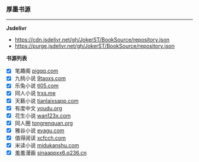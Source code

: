 ### 厚墨书源

---

**Jsdelivr**
- https://cdn.jsdelivr.net/gh/JokerST/BookSource/repository.json
- https://purge.jsdelivr.net/gh/JokerST/BookSource/repository.json

**书源列表**
- [x] 笔趣阁 [pigqq.com](http://pigqq.com)
- [x] 九桃小说 [9taoxs.com](http://9taoxs.com)
- [x] 乐兔小说 [tl05.com](http://tl05.com)
- [x] 同人小说 [trxs.me](http://trxs.me)
- [x] 天籁小说 [tianlaixsapp.com](http://tianlaixsapp.com)
- [x] 有度中文 [youdu.org](http://youdu.org)
- [x] 花生小说 [wan123x.com](http://wan123x.com)
- [x] 同人圈 [tongrenquan.org](http://tongrenquan.org)
- [x] 雅谷小说 [eyagu.com](http://eyagu.com)
- [x] 值得阅读 [xcfcch.com](http://xcfcch.com)
- [x] 米读小说 [midukanshu.com](http://midukanshu.com)
- [x] 羞羞漫画 [sinaappxx6.q236.cn](http://sinaappxx6.q236.cn)